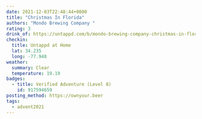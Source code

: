 ```yaml
---
date: 2021-12-03T22:48:44+0000
title: "Christmas In Florida"
authors: "Mondo Brewing Company "
rating: 3
drink_of: https://untappd.com/b/mondo-brewing-company-christmas-in-florida/
checkin:
  title: Untappd at Home
  lat: 34.235
  long: -77.948
weather:
  summary: Clear
  temperature: 19.19
badges:
  - title: Verified Adventure (Level 8)
    id: 917594659
posting_method: https://ownyour.beer
tags:
  - advent2021
---
```

